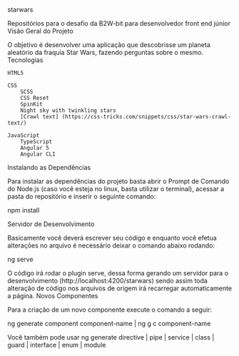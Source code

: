 starwars

Repositórios para o desafio da B2W-bit para desenvolvedor front end júnior
Visão Geral do Projeto

O objetivo é desenvolver uma aplicação que descobrisse um planeta aleatório da fraquia Star Wars, fazendo perguntas sobre o mesmo.
Tecnologias

    HTML5

    CSS
        SCSS
        CSS Reset
        SpinKit
        Night sky with twinkling stars
        [Crawl text] (https://css-tricks.com/snippets/css/star-wars-crawl-text/)

    JavaScript
        TypeScript
        Angular 5
        Angular CLI

Instalando as Dependências

Para instalar as dependências do projeto basta abrir o Prompt de Comando do Node.js (caso você esteja no linux, basta utilizar o terminal), acessar a pasta do repositório e inserir o seguinte comando:

npm install

Servidor de Desenvolvimento

Basicamente você deverá escrever seu código e enquanto você efetua alterações no arquivo é necessário deixar o comando abaixo rodando:

ng serve

O código irá rodar o plugin serve, dessa forma gerando um servidor para o desenvolvimento (http://localhost:4200/starwars) sendo assim toda alteração de código nos arquivos de origem irá recarregar automaticamente a página.
Novos Componentes

Para a criação de um novo componente execute o comando a seguir:

ng generate component component-name | ng g c component-name

Você também pode usar ng generate directive | pipe | service | class | guard | interface | enum | module
